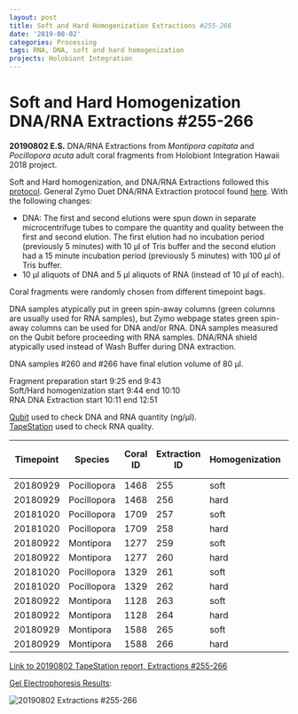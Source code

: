 ```yaml
---
layout: post
title: Soft and Hard Homogenization Extractions #255-266
date: '2019-08-02'
categories: Processing
tags: RNA, DNA, soft and hard homogenization
projects: Holobiont Integration
---
```


# Soft and Hard Homogenization DNA/RNA Extractions #255-266

**20190802 E.S.**
DNA/RNA Extractions from *Montipora capitata* and *Pocillopora acuta* adult coral fragments from Holobiont Integration Hawaii 2018 project.  

Soft and Hard homogenization, and DNA/RNA Extractions followed this [protocol](https://github.com/emmastrand/EmmaStrand_Notebook/blob/master/_posts/2019-06-05-Soft-and-Hard-Homogenization-Protocol.md). General Zymo Duet DNA/RNA Extraction protocol found [here](https://github.com/emmastrand/EmmaStrand_Notebook/blob/master/_posts/2019-05-31-Zymo-Duet-RNA-DNA-Extraction-Protocol.md). With the following changes:  
- DNA: The first and second elutions were spun down in separate microcentrifuge tubes to compare the quantity and quality between the first and second elution. The first elution had no incubation period (previously 5 minutes) with 10 μl of Tris buffer and the second elution had a 15 minute incubation period (previously 5 minutes) with 100 μl of Tris buffer.  
- 10 μl aliquots of DNA and 5 μl aliquots of RNA (instead of 10 μl of each).

Coral fragments were randomly chosen from different timepoint bags.

DNA samples atypically put in green spin-away columns (green columns are usually used for RNA samples), but Zymo webpage states green spin-away columns can be used for DNA and/or RNA. DNA samples measured on the Qubit before proceeding with RNA samples. DNA/RNA shield atypically used instead of Wash Buffer during DNA extraction.

DNA samples #260 and #266 have final elution volume of 80 μl.

Fragment preparation start 9:25 end 9:43   
Soft/Hard homogenization start 9:44 end 10:10  
RNA DNA Extraction start 10:11 end 12:51  

[Qubit](https://github.com/emmastrand/EmmaStrand_Notebook/blob/master/_posts/2019-05-31-Qubit-Protocol.md) used to check DNA and RNA quantity (ng/μl).  
[TapeStation](https://github.com/emmastrand/EmmaStrand_Notebook/blob/master/_posts/2019-05-31-TapeStation-Protocol.md) used to check RNA quality.

| Timepoint | Species     | Coral ID | Extraction ID | Homogenization | DNA Reading 1 | DNA Reading 2 | Average DNA ng/μl | RNA Reading 1 | RNA Reading 2 | Average RNA ng/μl | RIN |
|-----------|-------------|----------|---------------|----------------|---------------|---------------|-------------------|---------------|---------------|-------------------|-----|
| 20180929  | Pocillopora | 1468     | 255           | soft           | 6.32          | 6.16          | 6.24              | 131           | 130           | 130.5             | 6.7 |
| 20180929  | Pocillopora | 1468     | 256           | hard           | 10.4          | 10.3          | 10.35             | 78            | 77.8          | 77.9              | 6.5 |
| 20181020  | Pocillopora | 1709     | 257           | soft           | 8.48          | 8.46          | 8.47              | 77.4          | 77.2          | 77.3              | 7.7 |
| 20181020  | Pocillopora | 1709     | 258           | hard           | 6.82          | 6.78          | 6.8               | 70.2          | 70            | 70.1              | 7   |
| 20180922  | Montipora   | 1277     | 259           | soft           | 7.68          | 7.62          | 7.65              | 48.6          | 48.6          | 48.6              | 8.9 |
| 20180922  | Montipora   | 1277     | 260           | hard           | 5.96          | 5.94          | 5.95              | 27.6          | 27.6          | 27.6              | 8.9 |
| 20181020  | Pocillopora | 1329     | 261           | soft           | 4.96          | 4.94          | 4.95              | 74.6          | 74.4          | 74.5              | 8.3 |
| 20181020  | Pocillopora | 1329     | 262           | hard           | 6.38          | 6.36          | 6.37              | 71            | 71            | 71                | 7.7 |
| 20180922  | Montipora   | 1128     | 263           | soft           | 10.7          | 10.6          | 10.65             | 47            | 47            | 47                | 8.7 |
| 20180922  | Montipora   | 1128     | 264           | hard           | 3.74          | 3.74          | 3.74              | 30.2          | 30.4          | 30.3              | 8.9 |
| 20180929  | Montipora   | 1588     | 265           | soft           | 8.96          | 8.94          | 8.95              | 25.2          | 25.2          | 25.2              | 9.4 |
| 20180929  | Montipora   | 1588     | 266           | hard           | 4.66          | 4.66          | 4.66              | 20            | 20            | 20                | 9.6 |

[Link to 20190802 TapeStation report, Extractions #255-266](https://github.com/emmastrand/EmmaStrand_Notebook/blob/master/TapeStation/2019-08-02%20-%2013.38.30.pdf)

[Gel Electrophoresis Results](https://github.com/emmastrand/EmmaStrand_Notebook/blob/master/_posts/2019-07-16-Gel-Electrophoresis-Protocol.md):

![20190802 Extractions #255-266](https://github.com/emmastrand/EmmaStrand_Notebook/blob/master/images/20190802.JPG?raw=true)
